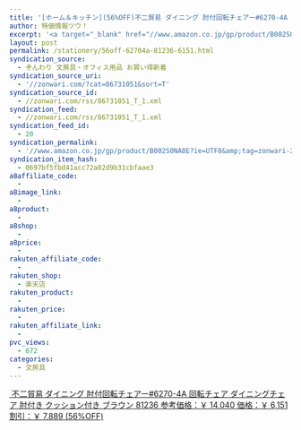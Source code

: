 ```yaml
---
title: '[ホーム＆キッチン](56%OFF)不二貿易 ダイニング 肘付回転チェアー#6270-4A 回転チェア ダイニングチェア 肘付き クッション付き ブラウン 81236 ￥6,151'
author: 特価情報ツウ！
excerpt: '<a target="_blank" href="//www.amazon.co.jp/gp/product/B002S0NA8E?ie=UTF8&amp;tag=zonwari-22&amp;linkCode=as2&amp;camp=247&amp;creative=7399&amp;creativeASIN=B002S0NA8E"><img src="//ecx.images-amazon.com/images/I/41dTnaBxoJL._SL100_.jpg"><br>&#19981;&#20108;&#36031;&#26131; &#12480;&#12452;&#12491;&#12531;&#12464; &#32920;&#20184;&#22238;&#36578;&#12481;&#12455;&#12450;&#12540;#6270-4A &#22238;&#36578;&#12481;&#12455;&#12450; &#12480;&#12452;&#12491;&#12531;&#12464;&#12481;&#12455;&#12450; &#32920;&#20184;&#12365; &#12463;&#12483;&#12471;&#12519;&#12531;&#20184;&#12365; &#12502;&#12521;&#12454;&#12531; 81236<br>&#21442;&#32771;&#20385;&#26684;&#65306;&#65509; 14,040<br>&#20385;&#26684;&#65306;&#65509; 6,151<br>&#21106;&#24341;&#65306;&#65509; 7,889 (56%OFF)</a>'
layout: post
permalink: /stationery/56off-62704a-81236-6151.html
syndication_source:
  - ぞんわり 文房具・オフィス用品 お買い得新着
syndication_source_uri:
  - '//zonwari.com/?cat=86731051&sort=T'
syndication_source_id:
  - //zonwari.com/rss/86731051_T_1.xml
syndication_feed:
  - //zonwari.com/rss/86731051_T_1.xml
syndication_feed_id:
  - 20
syndication_permalink:
  - '//www.amazon.co.jp/gp/product/B002S0NA8E?ie=UTF8&amp;tag=zonwari-22&amp;linkCode=as2&amp;camp=247&amp;creative=7399&amp;creativeASIN=B002S0NA8E'
syndication_item_hash:
  - 0697bf5fbd41acc72a02d9b31cbfaae3
a8affiliate_code:
  -
a8image_link:
  -
a8product:
  -
a8shop:
  -
a8price:
  -
rakuten_affiliate_code:
  -
rakuten_shop:
  - 楽天店
rakuten_product:
  -
rakuten_price:
  -
rakuten_affiliate_link:
  -
pvc_views:
  - 672
categories:
  - 文房具
---
```

[<img src='//i0.wp.com/ecx.images-amazon.com/images/I/41dTnaBxoJL._SL150_.jpg?w=546' title="" alt="" data-recalc-dims="1" />
不二貿易 ダイニング 肘付回転チェアー#6270-4A 回転チェア ダイニングチェア 肘付き クッション付き ブラウン 81236
参考価格：￥ 14,040
価格：￥ 6,151
割引：￥ 7,889 (56%OFF)][1]

 [1]: //www.amazon.co.jp/gp/product/B002S0NA8E?ie=UTF8&#038;tag=tokkajohotsu-22&#038;linkCode=as2&#038;camp=247&#038;creative=7399&#038;creativeASIN=B002S0NA8E